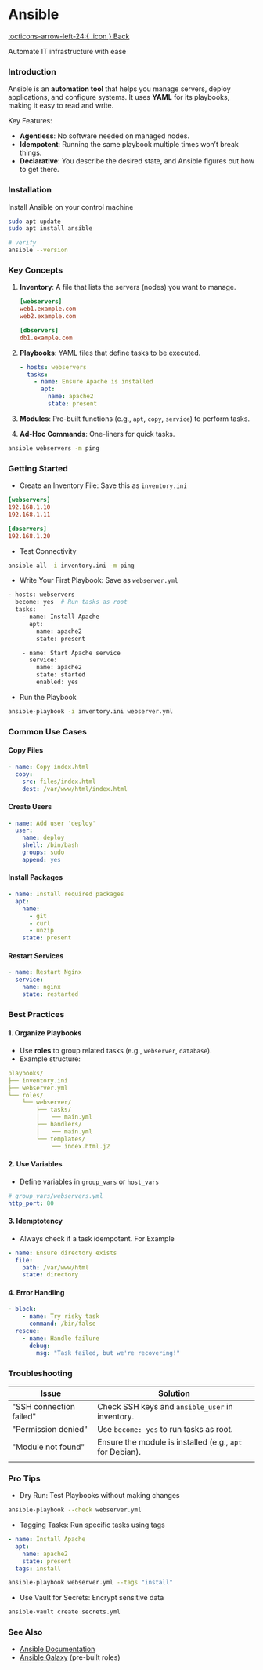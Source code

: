 # Ansible

 [:octicons-arrow-left-24:{ .icon } Back](index.md)

Automate IT infrastructure with ease

### Introduction

Ansible is an **automation tool** that helps you manage servers, deploy applications, and configure systems. It uses **YAML** for its playbooks, making it easy to read and write.

Key Features:

- **Agentless**: No software needed on managed nodes.
- **Idempotent**: Running the same playbook multiple times won’t break things.
- **Declarative**: You describe the desired state, and Ansible figures out how to get there.

### Installation

Install Ansible on your control machine

````bash
sudo apt update  
sudo apt install ansible  

# verify 
ansible --version
````

### Key Concepts

1. **Inventory**: A file that lists the servers (nodes) you want to manage.

   ````ini
   [webservers]  
   web1.example.com  
   web2.example.com  
   
   [dbservers]  
   db1.example.com  
   ````

2. **Playbooks**: YAML files that define tasks to be executed.

   ````yaml
   - hosts: webservers  
     tasks:  
       - name: Ensure Apache is installed  
         apt:  
           name: apache2  
           state: present  
   ````

3. **Modules**: Pre-built functions (e.g., `apt`, `copy`, `service`) to perform tasks.

4. **Ad-Hoc Commands**: One-liners for quick tasks.

````bash
ansible webservers -m ping
````

### Getting Started

* Create an Inventory File: Save this as `inventory.ini`

````ini
[webservers]
192.168.1.10
192.168.1.11

[dbservers]  
192.168.1.20
````

* Test Connectivity

````bash
ansible all -i inventory.ini -m ping
````

* Write Your First Playbook: Save as `webserver.yml`

````bash
- hosts: webservers  
  become: yes  # Run tasks as root  
  tasks:  
    - name: Install Apache  
      apt:  
        name: apache2  
        state: present  

    - name: Start Apache service  
      service:  
        name: apache2  
        state: started  
        enabled: yes  
````

* Run the Playbook

````bash
ansible-playbook -i inventory.ini webserver.yml
````

### Common Use Cases

#### Copy Files

````yaml
- name: Copy index.html  
  copy:  
    src: files/index.html  
    dest: /var/www/html/index.html  
````

#### Create Users

````yaml
- name: Add user 'deploy'  
  user:  
    name: deploy  
    shell: /bin/bash  
    groups: sudo  
    append: yes  
````

#### Install Packages

````yaml
- name: Install required packages  
  apt:  
    name:  
      - git  
      - curl  
      - unzip  
    state: present  
````

#### Restart Services

````yaml
- name: Restart Nginx  
  service:  
    name: nginx  
    state: restarted  
````

### Best Practices

#### 1. Organize Playbooks

* Use **roles** to group related tasks (e.g., `webserver`, `database`).
* Example structure:

````yaml
playbooks/  
├── inventory.ini  
├── webserver.yml  
└── roles/  
    └── webserver/  
        ├── tasks/  
        │   └── main.yml  
        ├── handlers/  
        │   └── main.yml  
        └── templates/  
            └── index.html.j2  
````

#### 2. Use Variables

* Define variables in `group_vars` or `host_vars`

````yaml
# group_vars/webservers.yml  
http_port: 80  
````

#### 3. Idemptotency

* Always check if a task idempotent. For Example

````yaml
- name: Ensure directory exists  
  file:  
    path: /var/www/html  
    state: directory  
````

#### 4. Error Handling

````yaml
- block:  
    - name: Try risky task  
      command: /bin/false  
  rescue:  
    - name: Handle failure  
      debug:  
        msg: "Task failed, but we're recovering!"  
````

### Troubleshooting

| Issue                   | Solution                                                 |
| ----------------------- | -------------------------------------------------------- |
| "SSH connection failed" | Check SSH keys and `ansible_user` in inventory.          |
| "Permission denied"     | Use `become: yes` to run tasks as root.                  |
| "Module not found"      | Ensure the module is installed (e.g., `apt` for Debian). |
|                         |                                                          |

### Pro Tips

* Dry Run: Test Playbooks without making changes

````bash
ansible-playbook --check webserver.yml  
````

* Tagging Tasks: Run specific tasks using tags

````yaml
- name: Install Apache  
  apt:  
    name: apache2  
    state: present  
  tags: install  
````

````bash
ansible-playbook webserver.yml --tags "install"  
````

* Use Vault for Secrets: Encrypt sensitive data

````bash
ansible-vault create secrets.yml  
````

### See Also

* [Ansible Documentation](https://docs.ansible.com/)
* [Ansible Galaxy](https://galaxy.ansible.com/) (pre-built roles)
